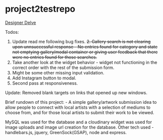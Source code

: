 # project2testrepo

[Designer Delve](https://whispering-escarpment-60858.herokuapp.com/)


Todos:

1. Update read me following bug fixes.
<strike>2. Gallery search is not clearing upon unnsuccessful response - No entries found for category and state not emptying gallery/modal container or giving user feedback that there were no entries found for those searches.</strike>
3. Take another look at the widget behavior - widget not functioning in the correct order with the rest of the submission form.
4. Might be some other missing input validation.
5. Add Instagram button to modal.
6. Second pass at responsiveness.


Update: Removed blank targets on links that opened up new windows. 


Brief rundown of this project: - A simple gallery/artwork submission idea to allow people to connect with local artists with a selection of mediums to choose from, and for those local artists to submit their work to be viewed. 

MySQL was used for the database and a cloudinary widget was used for image uploads and image url creation for the database.
Other tech used - handlebars.js, jquery, GreenSock(GSAP), node and express.
